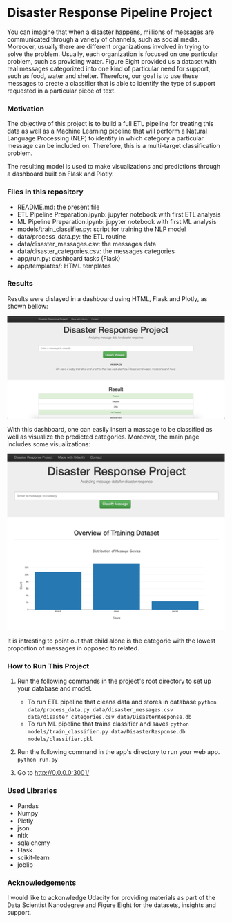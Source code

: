 # Disaster Response Pipeline Project
You can imagine that when a disaster happens, millions of messages are communicated through
a variety of channels, such as social media. Moreover, usually there are different organizations
involved in trying to solve the problem. Usually, each organization is focused on one
particular problem, such as providing water. Figure Eight provided us a dataset with real
messages categorized into one kind of particular need for support, such as food, water and shelter.
Therefore, our goal is to use these messages to create a classifier that is able to identify the type
of support requested in a particular piece of text.

### Motivation
The objective of this project is to build a full ETL pipeline for treating this data as well as a
Machine Learning pipeline that will perform a Natural Language Processing (NLP) to identify in which
category a particular message can be included on. Therefore, this is a multi-target classification
problem.

The resulting model is used to make visualizations and predictions through a dashboard built on Flask and
Plotly.

### Files in this repository
- README.md: the present file
- ETL Pipeline Preparation.ipynb: jupyter notebook with first ETL analysis
- ML Pipeline Preparation.ipynb: jupyter notebook with first ML analysis
- models/train_classifier.py: script for training the NLP model
- data/process_data.py: the ETL routine
- data/disaster_messages.csv: the messages data
- data/disaster_categories.csv: the messages categories
- app/run.py: dashboard tasks (Flask)
- app/templates/: HTML templates

### Results
Results were dislayed in a dashboard using HTML, Flask and Plotly, as shown bellow:

<img src="image.png" alt="drawing"/>

With this dashboard, one can easily insert a massage to be classified as well as visualize the predicted
categories. Moreover, the main page includes some visualizations:

<img src="image_3.png" alt="drawing"/>

It is intresting to point out that child alone is the categorie with the lowest proportion of messages
in opposed to related.

### How to Run This Project
1. Run the following commands in the project's root directory to set up your database and model.

    - To run ETL pipeline that cleans data and stores in database
        `python data/process_data.py data/disaster_messages.csv data/disaster_categories.csv data/DisasterResponse.db`
    - To run ML pipeline that trains classifier and saves
        `python models/train_classifier.py data/DisasterResponse.db models/classifier.pkl`

2. Run the following command in the app's directory to run your web app.
    `python run.py`

3. Go to http://0.0.0.0:3001/

### Used Libraries
- Pandas
- Numpy
- Plotly
- json
- nltk
- sqlalchemy
- Flask
- scikit-learn
- joblib

### Acknowledgements
I would like to ackonwledge Udacity for providing materials as part of the Data Scientist Nanodegree
and Figure Eight for the datasets, insights and support.